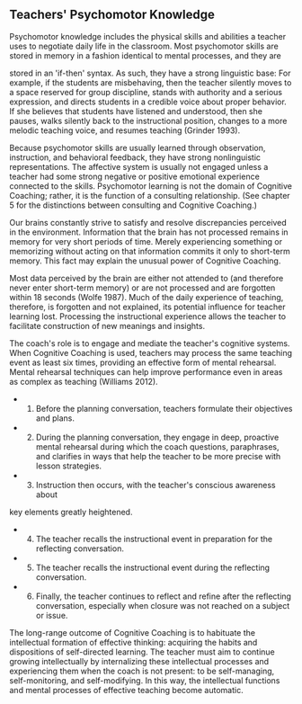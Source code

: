 ## Teachers' Psychomotor Knowledge

Psychomotor knowledge includes the physical skills and abilities a teacher uses to negotiate daily life in the classroom. Most psychomotor skills are stored in memory in a fashion identical to mental processes, and they are

stored in an 'if-then' syntax. As such, they have a strong linguistic base: For example, if the students are misbehaving, then the teacher silently moves to a space reserved for group discipline, stands with authority and a serious expression, and directs students in a credible voice about proper behavior. If she believes that students have listened and understood, then she pauses, walks silently back to the instructional position, changes to a more melodic teaching voice, and resumes teaching (Grinder 1993).

Because psychomotor skills are usually learned through observation, instruction, and behavioral feedback, they have strong nonlinguistic representations. The affective system is usually not engaged unless a teacher had some strong negative or positive emotional experience connected to the skills. Psychomotor learning is not the domain of Cognitive Coaching; rather, it is the function of a consulting relationship. (See chapter 5 for the distinctions between consulting and Cognitive Coaching.)

Our brains constantly strive to satisfy and resolve discrepancies perceived in the environment. Information that the brain has not processed remains in memory for very short periods of time. Merely experiencing something or memorizing without acting on that information commits it only to short-term memory. This fact may explain the unusual power of Cognitive Coaching.

Most data perceived by the brain are either not attended to (and therefore never enter short-term memory) or are not processed and are forgotten within 18 seconds (Wolfe 1987). Much of the daily experience of teaching, therefore, is forgotten and not explained, its potential influence for teacher learning lost. Processing the instructional experience allows the teacher to facilitate construction of new meanings and insights.

The coach's role is to engage and mediate the teacher's cognitive systems. When Cognitive Coaching is used, teachers may process the same teaching event as least six times, providing an effective form of mental rehearsal. Mental rehearsal techniques can help improve performance even in areas as complex as teaching (Williams 2012).

- 1.  Before the planning conversation, teachers formulate their objectives and plans.
- 2.  During the planning conversation, they engage in deep, proactive mental rehearsal during which the coach questions, paraphrases, and clarifies in ways that help the teacher to be more precise with lesson strategies.
- 3.  Instruction then occurs, with the teacher's conscious awareness about

key elements greatly heightened.

- 4.  The teacher recalls the instructional event in preparation for the reflecting conversation.
- 5.  The teacher recalls the instructional event during the reflecting conversation.
- 6.  Finally, the teacher continues to reflect and refine after the reflecting conversation, especially when closure was not reached on a subject or issue.

The long-range outcome of Cognitive Coaching is to habituate the intellectual formation of effective thinking: acquiring the habits and dispositions of self-directed learning. The teacher must aim to continue growing intellectually by internalizing these intellectual processes and experiencing them when the coach is not present: to be self-managing, self-monitoring, and self-modifying. In this way, the intellectual functions and mental processes of effective teaching become automatic.
